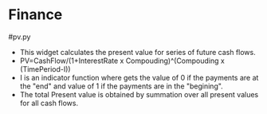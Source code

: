 # Finance

#pv.py
- This widget calculates the present value for series of future cash flows. 
- PV=CashFlow/(1+InterestRate x Compouding)^(Compouding x (TimePeriod-I))
- I is an indicator function where gets the value of 0 if the payments are at the "end" and value of 1 if the payments are in the "begining".
- The total Present value is obtained by summation over all present values for all cash flows. 


